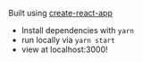 Built using [create-react-app](https://create-react-app.dev/docs/getting-started)

- Install dependencies with `yarn`
- run locally via `yarn start`
- view at localhost:3000!
